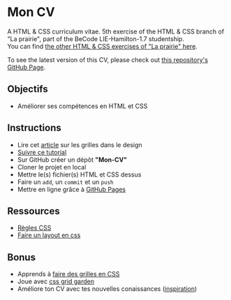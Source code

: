 # Mon CV

A HTML &amp; CSS curriculum vitae. 5th exercise of the HTML &amp; CSS branch of "La prairie", part of the BeCode LIE-Hamilton-1.7 studentship.  
You can find [the other HTML & CSS exercises of "La prairie" here](https://github.com/TanguyScholtes/learning-environment).

To see the latest version of this CV, please check out [this repository's GitHub Page](https://tanguyscholtes.github.io/Mon-CV/).

## Objectifs
- Améliorer ses compétences en HTML et CSS

## Instructions

- Lire cet [article](https://www.alsacreations.com/article/lire/1196-grilles-framework-css-webdesign.html) sur les grilles dans le design
- [Suivre ce tutorial](http://pierre-giraud.fr/creer-un-cv-personnalise-et-interactif-en-html-et-en-css/)
- Sur GitHub créer un dépôt **"Mon-CV"**
- Cloner le projet en local
- Mettre le(s) fichier(s) HTML et CSS dessus
- Faire un `add`, un `commit` et un `push`
- Mettre en ligne grâce à [GitHub Pages](https://help.github.com/articles/configuring-a-publishing-source-for-github-pages/)


## Ressources

- [Règles CSS](https://www.w3schools.com/css/default.asp)
- [Faire un layout en css](https://apprendre-html.3wa.fr/css-positionnement/layout-css)


##  Bonus

- Apprends à [faire des grilles en CSS](https://www.alsacreations.com/article/lire/1388-css3-grid-layout.html)
- Joue avec [css grid garden](http://cssgridgarden.com/)
- Améliore ton CV avec tes nouvelles conaissances ([inspiration](https://www.visualcv.com/images/visualcv-resume-templates.jpg))
